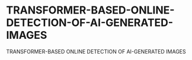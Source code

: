 # TRANSFORMER-BASED-ONLINE-DETECTION-OF-AI-GENERATED-IMAGES
TRANSFORMER-BASED ONLINE DETECTION OF AI-GENERATED IMAGES
